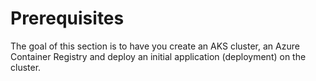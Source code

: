 # Prerequisites
The goal of this section is to have you create an AKS cluster, an Azure Container Registry and deploy an initial application (deployment) on the cluster.